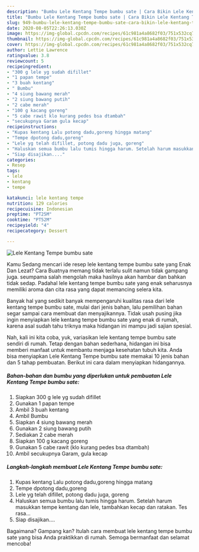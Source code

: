 ```yaml
---
description: "Bumbu Lele Kentang Tempe bumbu sate | Cara Bikin Lele Kentang Tempe bumbu sate Yang Enak Banget"
title: "Bumbu Lele Kentang Tempe bumbu sate | Cara Bikin Lele Kentang Tempe bumbu sate Yang Enak Banget"
slug: 949-bumbu-lele-kentang-tempe-bumbu-sate-cara-bikin-lele-kentang-tempe-bumbu-sate-yang-enak-banget
date: 2020-08-05T22:26:13.030Z
image: https://img-global.cpcdn.com/recipes/61c981a4a8682f03/751x532cq70/lele-kentang-tempe-bumbu-sate-foto-resep-utama.jpg
thumbnail: https://img-global.cpcdn.com/recipes/61c981a4a8682f03/751x532cq70/lele-kentang-tempe-bumbu-sate-foto-resep-utama.jpg
cover: https://img-global.cpcdn.com/recipes/61c981a4a8682f03/751x532cq70/lele-kentang-tempe-bumbu-sate-foto-resep-utama.jpg
author: Lettie Lawrence
ratingvalue: 3.8
reviewcount: 5
recipeingredient:
- "300 g lele yg sudah difillet"
- "1 papan tempe"
- "3 buah kentang"
- " Bumbu"
- "4 siung bawang merah"
- "2 siung bawang putih"
- "2 cabe merah"
- "100 g kacang goreng"
- "5 cabe rawit klo kurang pedes bsa dtambah"
- "secukupnya Garam gula kecap"
recipeinstructions:
- "Kupas kentang Lalu potong dadu,goreng hingga matang"
- "Tempe dpotong dadu,goreng"
- "Lele yg telah difillet, potong dadu juga, goreng"
- "Haluskan semua bumbu lalu tumis hingga harum. Setelah harum masukkan tempe kentang dan lele, tambahkan kecap dan ratakan. Tes rasa..."
- "Siap disajikan...."
categories:
- Resep
tags:
- lele
- kentang
- tempe

katakunci: lele kentang tempe 
nutrition: 129 calories
recipecuisine: Indonesian
preptime: "PT25M"
cooktime: "PT52M"
recipeyield: "4"
recipecategory: Dessert

---
```



![Lele Kentang Tempe bumbu sate](https://img-global.cpcdn.com/recipes/61c981a4a8682f03/751x532cq70/lele-kentang-tempe-bumbu-sate-foto-resep-utama.jpg)

Kamu Sedang mencari ide resep lele kentang tempe bumbu sate yang Enak Dan Lezat? Cara Buatnya memang tidak terlalu sulit namun tidak gampang juga. seumpama salah mengolah maka hasilnya akan hambar dan bahkan tidak sedap. Padahal lele kentang tempe bumbu sate yang enak seharusnya memiliki aroma dan cita rasa yang dapat memancing selera kita.



Banyak hal yang sedikit banyak mempengaruhi kualitas rasa dari lele kentang tempe bumbu sate, mulai dari jenis bahan, lalu pemilihan bahan segar sampai cara membuat dan menyajikannya. Tidak usah pusing jika ingin menyiapkan lele kentang tempe bumbu sate yang enak di rumah, karena asal sudah tahu triknya maka hidangan ini mampu jadi sajian spesial.


Nah, kali ini kita coba, yuk, variasikan lele kentang tempe bumbu sate sendiri di rumah. Tetap dengan bahan sederhana, hidangan ini bisa memberi manfaat untuk membantu menjaga kesehatan tubuh kita. Anda bisa menyiapkan Lele Kentang Tempe bumbu sate memakai 10 jenis bahan dan 5 tahap pembuatan. Berikut ini cara dalam menyiapkan hidangannya.

<!--inarticleads1-->

##### Bahan-bahan dan bumbu yang diperlukan untuk pembuatan Lele Kentang Tempe bumbu sate:

1. Siapkan 300 g lele yg sudah difillet
1. Gunakan 1 papan tempe
1. Ambil 3 buah kentang
1. Ambil  Bumbu
1. Siapkan 4 siung bawang merah
1. Gunakan 2 siung bawang putih
1. Sediakan 2 cabe merah
1. Siapkan 100 g kacang goreng
1. Gunakan 5 cabe rawit (klo kurang pedes bsa dtambah)
1. Ambil secukupnya Garam, gula kecap




<!--inarticleads2-->

##### Langkah-langkah membuat Lele Kentang Tempe bumbu sate:

1. Kupas kentang Lalu potong dadu,goreng hingga matang
1. Tempe dpotong dadu,goreng
1. Lele yg telah difillet, potong dadu juga, goreng
1. Haluskan semua bumbu lalu tumis hingga harum. Setelah harum masukkan tempe kentang dan lele, tambahkan kecap dan ratakan. Tes rasa...
1. Siap disajikan....




Bagaimana? Gampang kan? Itulah cara membuat lele kentang tempe bumbu sate yang bisa Anda praktikkan di rumah. Semoga bermanfaat dan selamat mencoba!
